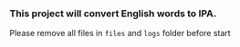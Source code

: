 <h3>This project will convert English words to IPA.</h3>



Please remove all files in `files` and `logs` folder before start

